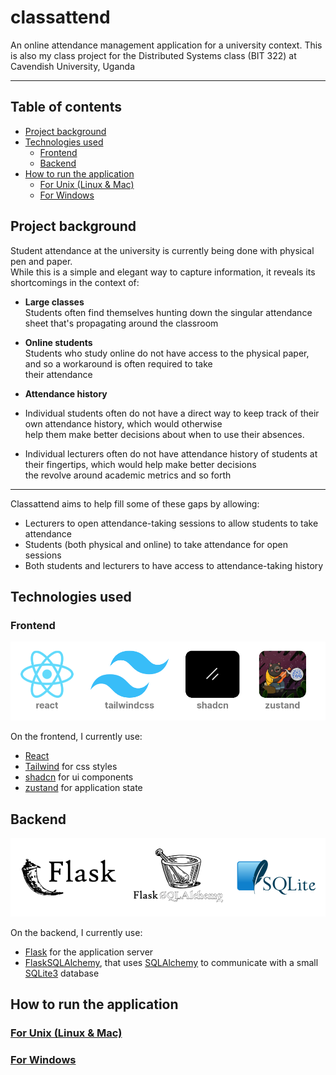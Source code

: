 # classattend

An online attendance management application for a university context.
This is also my class project for the Distributed Systems class (BIT 322) at Cavendish University, Uganda

---

## Table of contents

- [Project background](#project-background)
- [Technologies used](#technologies-used)
  - [Frontend](#frontend)
  - [Backend](#backend)
- [How to run the application](#how-to-run-the-application)
  - [For Unix (Linux & Mac)](#for-unix-linux--mac)
  - [For Windows](#for-windows)

## Project background

Student attendance at the university is currently being done with physical pen and paper.
\
While this is a simple and elegant way to capture information, it reveals its shortcomings in the context of:

- **Large classes**
\
Students often find themselves hunting down the singular attendance sheet that's propagating around the classroom

- **Online students**
\
Students who study online do not have access to the physical paper, and so a workaround is often required to take
\
their attendance

- **Attendance history**

- Individual students often do not have a direct way to keep track of their own attendance history, which would otherwise
\
help them make better decisions about when to use their absences.

- Individual lecturers often do not have attendance history of students at their fingertips, which would help make
better decisions
\
the revolve around academic metrics and so forth

---

Classattend aims to help fill some of these gaps by allowing:

- Lecturers to open attendance-taking sessions to allow students to take attendance
- Students (both physical and online) to take attendance for open sessions
- Both students and lecturers to have access to attendance-taking history

## Technologies used

### Frontend

![Frontend tools](./docs/readme/images/frontend.png)

On the frontend, I currently use:

- [React](https://react.dev/)
- [Tailwind](https://react.dev/) for css styles
- [shadcn](https://ui.shadcn.com/) for ui components
- [zustand](https://zustand.docs.pmnd.rs/getting-started/introduction) for application state

## Backend

![Backend](./docs/readme/images/backend.png)

On the backend, I currently use:

- [Flask](https://flask.palletsprojects.com/en/stable/) for  the application server
- [FlaskSQLAlchemy](https://flask-sqlalchemy.readthedocs.io/en/stable/), that uses [SQLAlchemy](https://www.sqlalchemy.org/) to communicate with a small [SQLite3](https://www.sqlite.org/index.html) database

## How to run the application

### [For Unix (Linux & Mac)](docs/readme/unix_install.md)

### [For Windows](docs/readme/windows_install.md)

